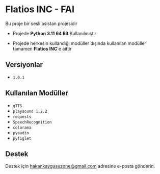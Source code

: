 
# Flatios INC - **FAI**

Bu proje bir sesli asistan projesidir

- Projede **Python 3.11 64 Bit** Kullanılmıştır

- Projede herkesin kullandığı modüller dışında kullanılan modüller tamamen **Flatios INC**'e aittir

## Versiyonlar
 - `1.0.1`

## Kullanılan Modüller

- `gTTS`
- `playsound 1.2.2`
- `requests`
- `SpeechRecognition`
- `colorama`
- `pyaudio`
- `pyfiglet`
  
## Destek

Destek için hakankaygusuzone@gmail.com adresine e-posta gönderin.

  
